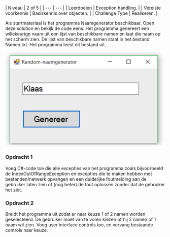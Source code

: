 <a id="cha:challengeExceptionHandling"></a>
| Niveau | 2 of 5 |
| --- | --- |
| Leerdoelen | Exception handling. |
| Vereiste voorkennis | Basiskennis over objecten. |
| Challenge Type | Realiseren. |



Als startmateriaal is het programma Naamgenerator beschikbaar. Open deze solution en bekijk de code eens.
Het programma genereert een willekeurige naam uit een lijst van beschikbare namen en laat die naam op het scherm zien. De lijst van beschikbare namen staat in het bestand Namen.txt. Het programma leest dit bestand uit.

![](figures/naamgenerator.png "naamgenerator")

### Opdracht 1

Voeg C#-code toe die alle excepties van het programma
zoals bijvoorbeeld de IndexOutOfRangeException
en excepties die te maken hebben met bestanden/netwerk opvangen
en een duidelijke foutmelding aan de gebruiker laten zien
of (nog beter) de fout oplossen zonder dat de gebruiker het ziet.
### Opdracht 2

Breidt het programma uit zodat er naar keuze 1 of 2 namen worden geselecteerd.
De gebruiker moet van te voren kiezen of hij 2 namen of 1 naam wil zien.
Voeg user interface controls toe, en vervang bestaande controls naar keuze.
